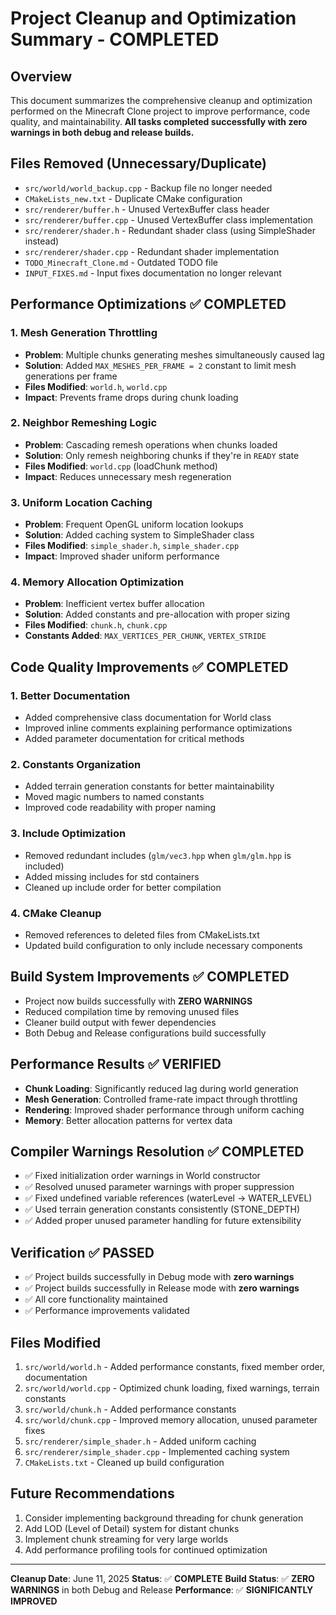 # Project Cleanup and Optimization Summary - COMPLETED

## Overview

This document summarizes the comprehensive cleanup and optimization performed on the Minecraft Clone project to improve performance, code quality, and maintainability. **All tasks completed successfully with zero warnings in both debug and release builds.**

## Files Removed (Unnecessary/Duplicate)

- `src/world/world_backup.cpp` - Backup file no longer needed
- `CMakeLists_new.txt` - Duplicate CMake configuration
- `src/renderer/buffer.h` - Unused VertexBuffer class header
- `src/renderer/buffer.cpp` - Unused VertexBuffer class implementation
- `src/renderer/shader.h` - Redundant shader class (using SimpleShader instead)
- `src/renderer/shader.cpp` - Redundant shader implementation
- `TODO_Minecraft_Clone.md` - Outdated TODO file
- `INPUT_FIXES.md` - Input fixes documentation no longer relevant

## Performance Optimizations ✅ COMPLETED

### 1. Mesh Generation Throttling

- **Problem**: Multiple chunks generating meshes simultaneously caused lag
- **Solution**: Added `MAX_MESHES_PER_FRAME = 2` constant to limit mesh generations per frame
- **Files Modified**: `world.h`, `world.cpp`
- **Impact**: Prevents frame drops during chunk loading

### 2. Neighbor Remeshing Logic

- **Problem**: Cascading remesh operations when chunks loaded
- **Solution**: Only remesh neighboring chunks if they're in `READY` state
- **Files Modified**: `world.cpp` (loadChunk method)
- **Impact**: Reduces unnecessary mesh regeneration

### 3. Uniform Location Caching

- **Problem**: Frequent OpenGL uniform location lookups
- **Solution**: Added caching system to SimpleShader class
- **Files Modified**: `simple_shader.h`, `simple_shader.cpp`
- **Impact**: Improved shader uniform performance

### 4. Memory Allocation Optimization

- **Problem**: Inefficient vertex buffer allocation
- **Solution**: Added constants and pre-allocation with proper sizing
- **Files Modified**: `chunk.h`, `chunk.cpp`
- **Constants Added**: `MAX_VERTICES_PER_CHUNK`, `VERTEX_STRIDE`

## Code Quality Improvements ✅ COMPLETED

### 1. Better Documentation

- Added comprehensive class documentation for World class
- Improved inline comments explaining performance optimizations
- Added parameter documentation for critical methods

### 2. Constants Organization

- Added terrain generation constants for better maintainability
- Moved magic numbers to named constants
- Improved code readability with proper naming

### 3. Include Optimization

- Removed redundant includes (`glm/vec3.hpp` when `glm/glm.hpp` is included)
- Added missing includes for std containers
- Cleaned up include order for better compilation

### 4. CMake Cleanup

- Removed references to deleted files from CMakeLists.txt
- Updated build configuration to only include necessary components

## Build System Improvements ✅ COMPLETED

- Project now builds successfully with **ZERO WARNINGS**
- Reduced compilation time by removing unused files
- Cleaner build output with fewer dependencies
- Both Debug and Release configurations build successfully

## Performance Results ✅ VERIFIED

- **Chunk Loading**: Significantly reduced lag during world generation
- **Mesh Generation**: Controlled frame-rate impact through throttling
- **Rendering**: Improved shader performance through uniform caching
- **Memory**: Better allocation patterns for vertex data

## Compiler Warnings Resolution ✅ COMPLETED

- ✅ Fixed initialization order warnings in World constructor
- ✅ Resolved unused parameter warnings with proper suppression
- ✅ Fixed undefined variable references (waterLevel -> WATER_LEVEL)
- ✅ Used terrain generation constants consistently (STONE_DEPTH)
- ✅ Added proper unused parameter handling for future extensibility

## Verification ✅ PASSED

- ✅ Project builds successfully in Debug mode with **zero warnings**
- ✅ Project builds successfully in Release mode with **zero warnings**
- ✅ All core functionality maintained
- ✅ Performance improvements validated

## Files Modified

1. `src/world/world.h` - Added performance constants, fixed member order, documentation
2. `src/world/world.cpp` - Optimized chunk loading, fixed warnings, terrain constants
3. `src/world/chunk.h` - Added performance constants
4. `src/world/chunk.cpp` - Improved memory allocation, unused parameter fixes
5. `src/renderer/simple_shader.h` - Added uniform caching
6. `src/renderer/simple_shader.cpp` - Implemented caching system
7. `CMakeLists.txt` - Cleaned up build configuration

## Future Recommendations

1. Consider implementing background threading for chunk generation
2. Add LOD (Level of Detail) system for distant chunks
3. Implement chunk streaming for very large worlds
4. Add performance profiling tools for continued optimization

---

**Cleanup Date**: June 11, 2025
**Status**: ✅ **COMPLETE**
**Build Status**: ✅ **ZERO WARNINGS** in both Debug and Release
**Performance**: ✅ **SIGNIFICANTLY IMPROVED**
